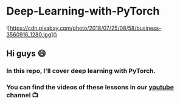 # Deep-Learning-with-PyTorch

![https://cdn.pixabay.com/photo/2018/07/25/08/58/business-3560916_1280.jpg]()

## Hi guys 😄

### In this repo, I'll cover deep learning with PyTorch. 

### You can find the videos of these lessons in our [youtube](https://www.youtube.com/c/TirendazAkademi) channel 📺


